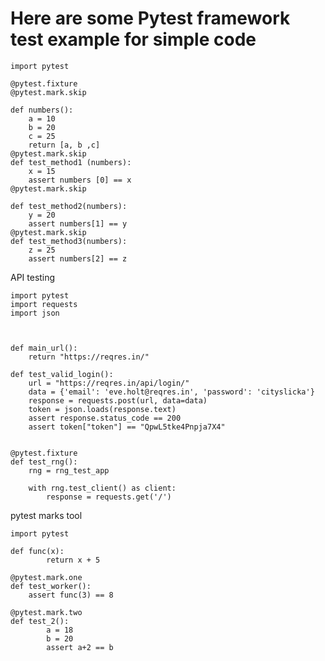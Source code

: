 # Here are some Pytest framework test example for simple code

    import pytest

    @pytest.fixture
    @pytest.mark.skip

    def numbers():
        a = 10
        b = 20
        c = 25
        return [a, b ,c]
    @pytest.mark.skip
    def test_method1 (numbers):
        x = 15
        assert numbers [0] == x
    @pytest.mark.skip

    def test_method2(numbers):
        y = 20
        assert numbers[1] == y
    @pytest.mark.skip
    def test_method3(numbers):
        z = 25 
        assert numbers[2] == z


API testing

    import pytest
    import requests
    import json



    def main_url():
        return "https://reqres.in/"

    def test_valid_login():
        url = "https://reqres.in/api/login/"
        data = {'email': 'eve.holt@reqres.in', 'password': 'cityslicka'}
        response = requests.post(url, data=data)
        token = json.loads(response.text)
        assert response.status_code == 200
        assert token["token"] == "QpwL5tke4Pnpja7X4"


    @pytest.fixture
    def test_rng():
        rng = rng_test_app

        with rng.test_client() as client:
            response = requests.get('/')
        

pytest marks tool

    import pytest

    def func(x):
            return x + 5

    @pytest.mark.one     
    def test_worker():
        assert func(3) == 8

    @pytest.mark.two
    def test_2():
            a = 18
            b = 20
            assert a+2 == b
